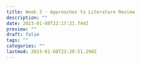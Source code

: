 ```yaml
---
title: Week 3 - Approaches to Literature Review
description: ""
date: 2023-01-08T22:17:21.744Z
preview: ""
draft: false
tags: ""
categories: ""
lastmod: 2023-01-08T23:20:51.290Z
---
```

